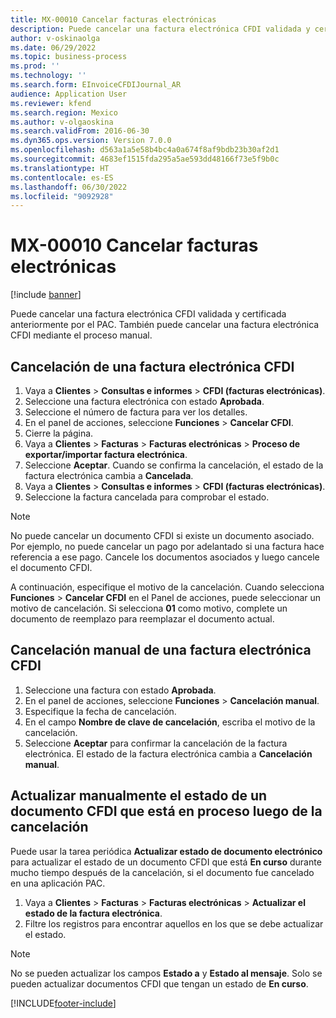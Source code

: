 ```yaml
---
title: MX-00010 Cancelar facturas electrónicas
description: Puede cancelar una factura electrónica CFDI validada y certificada anteriormente por el PAC.
author: v-oskinaolga
ms.date: 06/29/2022
ms.topic: business-process
ms.prod: ''
ms.technology: ''
ms.search.form: EInvoiceCFDIJournal_AR
audience: Application User
ms.reviewer: kfend
ms.search.region: Mexico
ms.author: v-olgaoskina
ms.search.validFrom: 2016-06-30
ms.dyn365.ops.version: Version 7.0.0
ms.openlocfilehash: d563a1a5e58b4bc4a0a674f8af9bdb23b30af2d1
ms.sourcegitcommit: 4683ef1515fda295a5ae593dd48166f73e5f9b0c
ms.translationtype: HT
ms.contentlocale: es-ES
ms.lasthandoff: 06/30/2022
ms.locfileid: "9092928"
---
```

# <a name="mx-00010-cancel-an-electronic-invoice"></a>MX-00010 Cancelar facturas electrónicas

[!include [banner](../../includes/banner.md)]

Puede cancelar una factura electrónica CFDI validada y certificada anteriormente por el PAC. También puede cancelar una factura electrónica CFDI mediante el proceso manual.

## <a name="cancel-a-cfdi-electronic-invoice"></a>Cancelación de una factura electrónica CFDI

1. Vaya a **Clientes** \> **Consultas e informes** \> **CFDI (facturas electrónicas)**.
2. Seleccione una factura electrónica con estado **Aprobada**.
3. Seleccione el número de factura para ver los detalles.
4. En el panel de acciones, seleccione **Funciones** \> **Cancelar CFDI**.
5. Cierre la página.
6. Vaya a **Clientes** \> **Facturas** \> **Facturas electrónicas** \> **Proceso de exportar/importar factura electrónica**.
7. Seleccione **Aceptar**. Cuando se confirma la cancelación, el estado de la factura electrónica cambia a **Cancelada**.
8. Vaya a **Clientes** \> **Consultas e informes** \> **CFDI (facturas electrónicas)**.
9. Seleccione la factura cancelada para comprobar el estado.

> [!NOTE]
> No puede cancelar un documento CFDI si existe un documento asociado. Por ejemplo, no puede cancelar un pago por adelantado si una factura hace referencia a ese pago. Cancele los documentos asociados y luego cancele el documento CFDI.

A continuación, especifique el motivo de la cancelación. Cuando selecciona **Funciones** \> **Cancelar CFDI** en el Panel de acciones, puede seleccionar un motivo de cancelación. Si selecciona **01** como motivo, complete un documento de reemplazo para reemplazar el documento actual.

## <a name="manually-cancel-a-cfdi-electronic-invoice"></a>Cancelación manual de una factura electrónica CFDI

1. Seleccione una factura con estado **Aprobada**.
2. En el panel de acciones, seleccione **Funciones** \> **Cancelación manual**.
3. Especifique la fecha de cancelación.
4. En el campo **Nombre de clave de cancelación**, escriba el motivo de la cancelación.
5. Seleccione **Aceptar** para confirmar la cancelación de la factura electrónica. El estado de la factura electrónica cambia a **Cancelación manual**.

## <a name="manually-update-the-status-of-a-cfdi-document-that-is-in-progress-after-cancellation"></a>Actualizar manualmente el estado de un documento CFDI que está en proceso luego de la cancelación

Puede usar la tarea periódica **Actualizar estado de documento electrónico** para actualizar el estado de un documento CFDI que está **En curso** durante mucho tiempo después de la cancelación, si el documento fue cancelado en una aplicación PAC.

1. Vaya a **Clientes** \> **Facturas** \> **Facturas electrónicas** \> **Actualizar el estado de la factura electrónica**.
2. Filtre los registros para encontrar aquellos en los que se debe actualizar el estado.

> [!NOTE]
> No se pueden actualizar los campos **Estado a** y **Estado al mensaje**. Solo se pueden actualizar documentos CFDI que tengan un estado de **En curso**.

[!INCLUDE[footer-include](../../../includes/footer-banner.md)]
